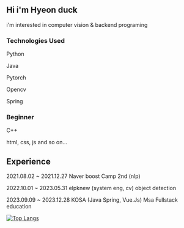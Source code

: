 ## Hi i'm Hyeon duck

i'm interested in computer vision & backend programing

### Technologies Used

Python

Java

Pytorch

Opencv

Spring 

### Beginner

C++

html, css, js and so on...

## Experience

2021.08.02 ~ 2021.12.27 Naver boost Camp 2nd (nlp)

2022.10.01 ~ 2023.05.31 elpknew (system eng, cv) object detection

2023.09.09 ~ 2023.12.28  KOSA (Java Spring, Vue.Js) Msa Fullstack education


[![Top Langs](https://github-readme-stats.vercel.app/api/top-langs/?username=tlagusejr)](https://github.com/tlagusejr/github-readme-stats)
